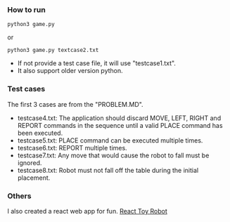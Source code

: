### How to run

```
python3 game.py

```
or

```
python3 game.py textcase2.txt

```

* If not provide a test case file, it will use "testcase1.txt".
* It also support older version python.

### Test cases

The first 3 cases are from the "PROBLEM.MD".

* testcase4.txt: The application should discard MOVE, LEFT, RIGHT and REPORT commands in the sequence until a valid PLACE command has been executed.
* testcase5.txt: PLACE command can be executed multiple times.
* testcase6.txt: REPORT multiple times.
* testcase7.txt: Any move that would cause the robot to fall must be ignored.
* testcase8.txt: Robot must not fall off the table during the initial placement.

### Others

I also created a react web app for fun.
[React Toy Robot](https://github.com/DuoPan/r-e-a-challenge)
